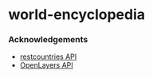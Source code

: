 # world-encyclopedia


### Acknowledgements
- [restcountries API](https://restcountries.com/)
- [OpenLayers API](https://openlayers.org/)